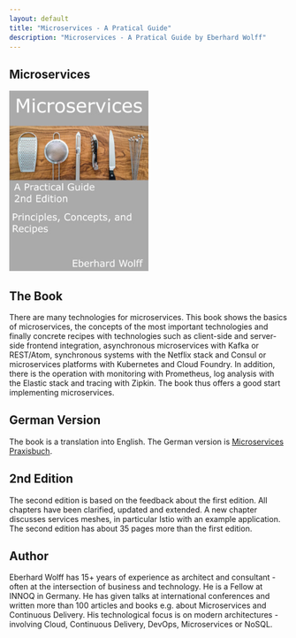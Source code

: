 ```yaml
---
layout: default
title: "Microservices - A Pratical Guide"
description: "Microservices - A Pratical Guide by Eberhard Wolff"
---
```


Microservices
---

<img src="images/book.jpg" width="50%" />

## The Book

There are many technologies for microservices. This book shows the
basics of microservices, the concepts of the most important
technologies and finally concrete recipes with technologies such as
client-side and server-side frontend integration, asynchronous
microservices with Kafka or REST/Atom, synchronous systems with the
Netflix stack and Consul or microservices platforms with Kubernetes
and Cloud Foundry. In addition, there is the operation with monitoring
with Prometheus, log analysis with the Elastic stack and tracing with
Zipkin. The book thus offers a good start implementing microservices.

## German Version

The book is a translation into English. The German version is
[Microservices Praxisbuch](http://microservices-praxisbuch.de).

## 2nd Edition

The second edition is based on the feedback about the first
edition. All chapters have been clarified, updated and extended. A new
chapter discusses services meshes, in particular Istio with an example
application. The second edition has about 35 pages more than the first
edition.

## Author

Eberhard Wolff has 15+ years of experience as architect and
consultant - often at the intersection of business and technology. He
is a Fellow at INNOQ in Germany. He has given talks at international
conferences and written more than 100 articles and books e.g. about
Microservices and Continuous Delivery. His technological focus is on
modern architectures - involving Cloud, Continuous Delivery, DevOps,
Microservices or NoSQL.


